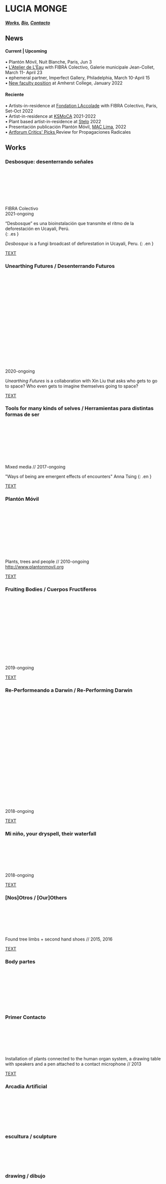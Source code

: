 # LUCIA MONGE <a name="top"></a>

##### [Works](#works), [Bio](#bio), [Contacto](#contacto)

## News

#### Current | Upcoming
• Plantón Móvil, Nuit Blanche, Paris, Jun 3  
• <a href="https://tram-idf.fr/la-construction-du-champ-5-galerie-jean-collet/" target="_blank">L'Atelier de L'Eau</a> with FIBRA Colectivo, Galerie municipale Jean-Collet, March 11- April 23  
• ephemeral partner, Imperfect Gallery, Philadelphia, March 10-April 15  
• <a href="https://www.amherst.edu/academiclife/provost_dean_faculty/faculty_hiring/knowfaculty" target="blank">New faculty position</a> at Amherst College, January 2022  


#### Reciente
• Artists-in-residence at <a href="https://www.fondationlaccolade.com/residences" target="_blank">Fondation LAccolade</a> with FIBRA Colectivo, Paris, Set-Oct 2022      
• Artist-in-residence at <a href="http://www.ksmoca.com/lucia-monge" target="_blank">KSMoCA</a> 2021-2022    
• Plant based artist-in-residence at <a href="https://www.steloarts.org" target="_blank">Stelo</a> 2022  
• Presentación publicación Plantón Móvil, <a href="https://maclima.pe/event/ingresolibre-presentacion-de-publicacion-planton-movil-lucia-monge/" target="_blank">MAC Lima</a>, 2022  
• <a href="https://www.artforum.com/picks/radical-propagations-propagaciones-radicales-88564" target="_blank">Artforum Critics' Picks </a> Review for Propagaciones Radicales    



## Works <a name="works"></a>

### Desbosque: desenterrando señales

<div class="carousel">
    <div><img data-lazy="images/LuciaMonge_desbosque_3.jpg"></div>
    <div><img data-lazy="images/LuciaMonge_desbosque_4.jpg"></div>
    <div><img data-lazy="images/LuciaMonge_desbosque_5.png"></div>
    <div><img data-lazy="images/LuciaMonge_desbosque_6.jpg"></div>
    <div><img data-lazy="images/LuciaMonge_desbosque_7.jpg"></div>
    <div><img data-lazy="images/LuciaMonge_desbosque_2.jpg"></div>
</div>

FIBRA Colectivo  
2021-ongoing    

“Desbosque” es una bioinstalación que transmite el ritmo de la deforestación en Ucayali, Perú.  
{: .es }    

_Desbosque_ is a fungi broadcast of deforestation in Ucayali, Peru.
{: .en }  

<a id="tools_description_button" href="javascript:toggle('desbosque_description')">TEXT</a><br />

<span class="desbosque_description es" style="display:none;">
Ucayali es una de las cinco regiones con la mayor cantidad de bosques en el Perú y a su vez, es la región con más denuncias relacionadas a la tala de bosques. Solamente en el 2019, se estimó una pérdida forestal equivalente a 67,360 canchas de fútbol. En esta zona, las principales causas de pérdida de bosques o "desbosque", son el comercio ilegal de madera, el tráfico de tierras y el cultivo a gran escala de palma aceitera.
</span>

<span class="desbosque_description es" style="display:none;">
"Desbosque" toma como punto de partida a las redes de comunicación e intercambio que se forman entre las raíces de las plantas y las hifas de los hongos. Estas redes, llamadas micorrizas, permiten un flujo de información e intercambio en el bosque. De la misma manera, proponemos una bio-instalación compuesta de  esculturas co-creadas con hongos que transmiten una sonificación de data reciente sobre deforestación en la zona. Los hongos comunican la realidad de los árboles convirtiendo a la sala de exposición en un organismo que pulsa en la misma frecuencia del desbosque.
</span>  

<span class="desbosque_description en" style="display:none;">
Ucayali is located in the Amazon rainforest and is one of the five regions with the largest amount of forests in Peru. At the same time it is the region with the most complaints related to logging. In 2019 alone, a forest loss equivalent to 67,360 soccer fields was estimated. The main causes of forest loss in this region are illegal logging, land trafficking, and palm oil plantations.
</span>

<span class="desbosque_description en" style="display:none;">
Under the forest ground, plants, trees, and fungi join their roots and hyphae to form vast communication and exchange networks. Mycorrhizal networks inform and inspire this project. "Desbosque" is an installation of sculptures co-created with fungi that broadcast recent deforestation data and turn the urban exhibition space into an organism that pulses on the same frequency as tree loss.    
</span>  

<span class="desbosque_description en" style="display:none;">
Fotos: Juan Pablo Murrugarra / MAC Lima  
<a href="https://fibracolectivo.com" target="_blank">https://fibracolectivo.com</a>
</span>


### Unearthing Futures / Desenterrando Futuros

<div class="carousel">
    <div><img data-lazy="images/LuciaMonge_UnearthingFutures_dibujoLu.jpg"></div>
    <div><img data-lazy="images/LMonge_UnearthingFutures_potatoberry2.png"></div>
    <div><img data-lazy="images/LMonge_UnearthingFutures_tps.png"></div>
    <div><img data-lazy="images/LMonge_UnearthingFutures_germinacion.png"></div>
    <div><img data-lazy="images/LMonge_UnearthingFutures_payload2.png"></div>
    <div><img data-lazy="images/LMonge_UnearthingFutures_payload.png"></div>
    <div><img data-lazy="images/LuciaMonge_UnearthingFutures_launch.jpg"></div>
    <div><img data-lazy="images/LuciaMonge_UnearthingFutures_papas.jpg"></div>
    <div><img data-lazy="images/LuciaMonge_UnearthingFutures_Aranya2.jpg"></div>
    <div><img data-lazy="images/LuciaMonge_UnearthingFutures_Aranya.jpg"></div>
    <div><img data-lazy="images/LuciaMonge_UnearthingFutures_Aranya3.jpg"></div>
    <div><img data-lazy="images/LuciaMonge_UnearthingFutures_Aranya4.jpg"></div>
    <div><img data-lazy="images/LuciaMonge_UnearthingFutures_SpacePotatoAcademy.jpg"></div>
    <div><img data-lazy="images/LuciaMonge_UnearthingFutures_Serena1.png"></div>
    <div><img data-lazy="images/LuciaMonge_UnearthingFutures_Austin1.png"></div>
    <div><img data-lazy="images/LuciaMonge_UnearthingFutures_Anjelica.png"></div>
    <div><img data-lazy="images/LMonge_UnearthingFutures_concepto.png"></div>
</div>

2020-ongoing  

_Unearthing Futures_ is a collaboration with Xin Liu that asks who gets to go to space? Who even gets to imagine themselves going to space?

<a id="tools_description_button" href="javascript:toggle('unearthing_description')">TEXT</a><br />

<span class="unearthing_description en" style="display:none;">
The dominant narrative of the future and space exploration follows western aesthetics and politics that are really just a continuation of colonialism. The search for new territories and even the idea of “discovery” are really motivated by extraction and supported by exploitation.
</span>

<span class="unearthing_description en" style="display:none;">
As a response, we sent 150 Peruvian potatoes seeds to space.  Upon their return from a month-long stay at the International Space Station we planted them alongside their earthbound siblings in our backyards.
</span>

<span class="unearthing_description en" style="display:none;">
We chose potatoes because they are a symbol of diversity. In Peru, where they are indigenous, there are more than 4,500 varieties. Furthermore, we see them not only as food source or biological specimens but also as fellow travelers or even co-pilots.  Their journey to space is the beginning of a series of conversations and re-imaginations of future space travel.
</span>


### Tools for many kinds of selves / Herramientas para distintas formas de ser

<div class="carousel">
    <div><img data-lazy="images/LMonge_T4MKS_7.png"></div>
    <div><img data-lazy="images/LuciaMonge_myceliummegaphone.png"></div>
    <div><img data-lazy="images/LMonge_T4MKS_riverview_.jpg"></div>
    <div><img data-lazy="images/LMonge_T4MKS.png"></div>
    <div><img data-lazy="images/LMonge_T4MKS_3.png"></div>
    <div><img data-lazy="images/LMonge_T4MKS_1.png"></div>
    <div><img data-lazy="images/LMonge_T4MKS_2.png"></div>
</div>

Mixed media // 2017-ongoing

"Ways of being are emergent effects of encounters" Anna Tsing
{: .en }

<a id="tools_description_button" href="javascript:toggle('tools_description')">TEXT</a><br />

<span class="tools_description en" style="display:none;">
I believe sculpture can be a sort of walking cane; a tool that becomes a physical manifestation of the distance between ourselves and everything around us. It represents the space in-between and, at the same time, may transfer touch serving as a conductor for contact.
</span>

<span class="tools_description en" style="display:none;">
I have been making sculptures that take on the form of speculative/prosthetic/por qué no/what-if tools meant to be used by small groups of people. These tools and the accompanying scores are influenced by mycelial thinking and invite to observe and record the thinking and action that emerge from attention to other ways of being (to each other).
</span>


### Plantón Móvil

<div class="carousel">
    <div><img data-lazy="images/LuciaMonge_PlantonMovil_1.png"></div>
    <div><img data-lazy="images/LuciaMonge_PlantonMovil_9.png"></div>
    <div><img data-lazy="images/LuciaMonge_PlantonMovil_2.png"></div>
    <div><img data-lazy="images/LuciaMonge_PlantonMovil_5.png"></div>
    <div><img data-lazy="images/LuciaMonge_PlantonMovil_3.png"></div>
    <div><img data-lazy="images/LuciaMonge_PlantonMovil_6.png"></div>
    <div><img data-lazy="images/LuciaMonge_PlantonMovil_7.png"></div>
    <div><img data-lazy="images/LuciaMonge_PlantonMovil_8.png"></div>
    <div><img data-lazy="images/LuciaMonge_PlantonMovil_4.png"></div>
</div>

Plants, trees and people // 2010-ongoing  
<a href="http://www.plantonmovil.org" target="_blank">http://www.plantonmovil.org</a>  

<a id="planton_description_button" href="javascript:toggle('planton_description')">TEXT</a><br />

<span class="planton_description es" style="display:none;">
¿Cómo sería encontrarse un bosque móvil circulando entre el tráfico, los edificios y la gente apurada?
Todos los días crece el cemento y disminuye el verde. Los árboles, arbustos, flores y demás plantas de nuestra ciudad quedan irremediablemente en algún rincón de la ciudad: casi invisibles y totalmente inmóviles. Son arrimados, asfixiados y hasta convertidos en basurero. Es entonces como un pequeño grupo de plantas se junta y sale a circular entre los micros y combis de Lima. Un pequeño bosque que sale pacíficamente a marchar por su lugar en la ciudad.
</span>

<span class="planton_description es" style="display:none;">
Al final de cada recorrido un grupo de las plantas recorridas sirven para crear una área verde en el espacio público.
</span>

<span class="planton_description en" style="display:none;">
“Plantón” is the word in Spanish for a sapling. It is also the word for a sit-in. This project takes on both: the green to be planted and the peaceful protest. It is about giving plants and trees the opportunity to walk down the streets of their city. At the end of each walk, we co-create community public green areas.
</span>

<span class="planton_description en" style="display:none;">
I have organized “walking forest” performances annually since 2010. Plantón Móvil is about moving-with as a form of solidarity. I began thinking humans were lending their mobility to plants—now I understand that we gain much from borrowing their slowness as well. We learn in our attempt to find common speed.
</span>

<span class="planton_description en" style="display:none;">
More on _Plantón Móvil_ on the project’s website: [http://www.plantonmovil.org](http://www.plantonmovil.org)
</span>

<span class="planton_description es" style="display:none;">
Fotos: Rob Harris, Tatiana Guerrero, Brian House, Josip Curich, Eugenia Ivanissevich, Jorge Ochoa
</span>


### Fruiting Bodies / Cuerpos Fructíferos

<div class="carousel">
    <div><img data-lazy="images/LMonge_FruitingBodies_BurialInvite.png"></div>
    <div><img data-lazy="images/LMonge_FruitingBodies_cloning.png"></div>
    <div><img data-lazy="images/LMonge_FruitingBodies_process.png"></div>
    <div><img data-lazy="images/LMonge_FruitingBodies_cast2.png"></div>
    <div><img data-lazy="images/LMonge_FruitingBodies_cast.png"></div>
    <div><img data-lazy="images/LMonge_FruitingBodies_agarsculpture.png"></div>
    <div><img data-lazy="images/LMonge_FruitingBodies_intention.png"></div>
    <div><img data-lazy="images/LMonge_FruitingBodies_burialinvite2.png"></div>
    <div><img data-lazy="images/LMonge_FruitingBodies_digging.png"></div>
    <div><img data-lazy="images/LMonge_FruitingBodies_agarcasts.png"></div>
    <div><img data-lazy="images/LMonge_FruitingBodies_burial.png"></div>
    <div><img data-lazy="images/LMonge_FruitingBodies_1.png"></div>
</div>

2019-ongoing  

<a id="fruiting_description_button" href="javascript:toggle('fruiting_description')">TEXT</a><br />

<span class="fruiting_description en" style="display:none;">
_Fruiting Bodies: Creative Experiments in Fungal Inoculation & Mycoremediation_ is a collaborative and ongoing project with Chris Kennedy and Chloe Zimmerman. Fruiting Bodies is an ongoing experiment in fungal sociality, that explores the possibilities of mushroom cloning, mycoremediation, and social exchange through community science, sculpture, and collective ritual. The project launched in 2019 with a workshop at Genspace, inviting participants to create agar-based sculptures modeled from a chosen body part and inoculated with oyster mushrooms. After a week of incubation, the sculptures (fruiting bodies) were buried in a disturbed site in Sunset Park, Brooklyn exploring community-based approaches to bioremediation. Chris and Chloe held a second workshop at Governor's Island during the summer as part of the Jie Jin's Curiouseed program. Now we are planning our future plans.
</span>


### Re-Performeando a Darwin /  Re-Performing Darwin

<div class="carousel">
    <div><img data-lazy="images/LuciaMonge_ReperformingDarwin_sello.png"></div>
    <div><img data-lazy="images/LuciaMonge_ReperformingDarwin_stages.png"></div>
    <div><img data-lazy="images/LuciaMonge_ReperformingDarwin_etapas.png"></div>
    <div><img data-lazy="images/LuciaMonge_ReperfomingDarwin_3.png"></div>
    <div><img data-lazy="images/LuciaMonge_ReperformingDarwin_exp1.png"></div>
    <div><img data-lazy="images/LuciaMonge_ReperformingDarwin_microNYBG3.png"></div>
    <div><img data-lazy="images/LuciaMonge_ReperformingDarwin_2.png"></div>
    <div><img data-lazy="images/LuciaMonge_ReperformingDarwin_8.png"></div>
    <div><img data-lazy="images/LuciaMonge_ReperformingDarwin_7.png"></div>
    <div><img data-lazy="images/LuciaMonge_ReperformingDarwin_microNYBG1.png"></div>
    <div><img data-lazy="images/LuciaMonge_ReperformingDarwin_purplebean2.png"></div>
    <div><img data-lazy="images/LuciaMonge_ReperformingDarwin_exp2.png"></div>
    <div><img data-lazy="images/LuciaMonge_ReperformingDarwin_purplebean1.jpg"></div>
    <div><img data-lazy="images/LuciaMonge_ReperformingDarwin_microNYBG2.png"></div>
    <div><img data-lazy="images/LuciaMonge_ReperformingDarwin_9.png"></div>
    <div><img data-lazy="images/LuciaMonge_ReperformingDarwin_exp3.png"></div>
    <div><img data-lazy="images/LuciaMonge_ReperformingDarwin_4.jpg"></div>
    <div><img data-lazy="images/LuciaMonge_ReperformingDarwin_5.png"></div>
    <div><img data-lazy="images/LMonge_1nnmas.jpg"></div>
    <div><img data-lazy="images/LMonge_phantonmlimb2.jpg"></div>
</div>

2018-ongoing

<a id="darwin_description_button" href="javascript:toggle('darwin_description')">TEXT</a><br />

<span class="darwin_description es" style="display:none;">
Este proyecto comienza estudiando el libro de Charles Darwin "Movimientos y Hábitos de Plantas Trepadoras" y replicando algunos de sus experimentos para observar y registrar el movimiento de las plantas. Mis experimentos no son completamente idénticos a los suyos pero comparten a la observación como método y herramienta base. Este proyecto se enfoca en dos escalas y contextos distintos. Por un lado anota el crecimiento y revoluciones de tallos y zarcillos en plantas adentro de mi taller y por otro registra el movimiento de plantas enrrolladas con la infraestructura urbana. El primer escenario reduce variables ambientales y permite un enfoque en el movimiento espontáneo de distintas especies y de partes específicas de la planta. El segundo escenario se concentra justamente en la interacción entre el movimiento de la planta y su contexto y representa la negociación entre la planta, la ciudad y los otros seres vivos que por ahí se mueven.
Las rejas y paredes por las que estas plantas trepan son particularmente relevantes pues este movimiento de las plantas que las trepa, enrrolla y cruza en varias direcciones vuelve a estas supuestas fronteras permeables.
</span>

<span class="darwin_description en" style="display:none;">
This project starts with Charles Darwin's text The Movements and Habits of Climbing Plants and replicates some of his experiments for observing and notating plant movement. Although my experiments are translations of his methods, tools, and techniques they share a base in observation. My project notes two different scales and contexts. One of my experiments marks the growth of particular shoots and tendrils in plants inside my studio and the other records the movement of plants intertwined with the urban infrastructure. The first scenario allows for a focus on the movement of specific plant parts and of the individuals themselves by reducing the amount of environmental variables. The second scenario focuses on precisely the movement that results from the changing environment and represents the negotiation between the plants, the built environment, and the other many living beings bustling on the streets.
</span>

<span class="darwin_description en" style="display:none;">
The fences that these climbers creep on have a key role in this work as well. It is this specific type of movement that weaves permeability into the border.
</span>


### Mi niño, your dryspell, their waterfall

<div class="carousel">
    <div><img data-lazy="images/LuciaMonge_PlantasHuata_1.png"></div>
    <div><img data-lazy="images/LuciaMonge_PlantasHuata_6.png"></div>
    <div><img data-lazy="images/LuciaMonge_PlantasHuata_8.png"></div>
    <div><img data-lazy="images/LuciaMonge_PlantasHuata_5.png"></div>
    <div><img data-lazy="images/LuciaMonge_PlantasHuata_3.png"></div>
</div>

2018-ongoing

<a id="agua_description_button" href="javascript:toggle('agua_description')">TEXT</a><br />

<span class="agua_description es" style="display:none;">
Este es un proyecto de largo plazo que investiga las estrategias de plantas desérticas para recolectar y guardar agua. Las adaptaciones morfológicas de estas plantas informan exploraciones en escultura para re-imaginar herramientas humanas con funciones similares. Observar la manera en la que las plantas enfrentan la falta de agua es un filtro para repensar la manera en la que lidiamos con el recurso en nuestra vida cotidiana. El diseño de nuestras herramientas y sistemas habla de nuestra relación con el agua.
Mi investigación ha comenzado con especies endémicas de Sudáfrica y Perú. Con el tiempo incorporará a otras especies de plantas y regiones.
</span>

<span class="agua_description en" style="display:none;">
_Mi niño, your dry spell, their waterfall_ is a long-term project that looks into the ways in which desert plants collect and conserve water to re-think and re-shape human tools designed for similar tasks. It begins with plant species endemic to deserts in South Africa and Peru and will later expand to other parts of the world. These plant's morphological adaptations inform sculptural explorations that produce natural-cultural artifacts and speculative water systems. To observe how plants face the challenge of water scarcity serves as a lens to revisit the way humans handle water and organize its distribution on an everyday basis.
</span>



### [Nos]Otros / [Our]Others

<div class="carousel">
    <div><img data-lazy="images/LuciaMonge_nosotros_1.png"></div>
    <div><img data-lazy="images/LuciaMonge_nosotros_8.png"></div>
    <div><img data-lazy="images/LuciaMonge_nosotros_2.png"></div>
    <div><img data-lazy="images/LuciaMonge_nosotros_6.png"></div>
    <div><img data-lazy="images/LuciaMonge_nosotros_9.png"></div>
</div>

Found tree limbs + second hand shoes // 2015, 2016

<a id="nosotros_description_button" href="javascript:toggle('nosotros_description')">TEXT</a><br />

<span class="nosotros_description es" style="display:none;">
El título de esta pieza alude al reconocimiento de otros seres vivos como parte de nuestra comunidad. La palabra nosotros incluye a 'otros' en la unidad del 'yo'. Sugiere la presencia de lo 'otro' en los límites del 'uno' mismo y de esta manera la extensión de los bordes que comprenden lo que yo soy y de cuál es mi comunidad. Sin embargo la noción del 'nosotros' no es fija. Encontrar un balance en y con otros seres vivos y nuestro medio ambiente es una negociación constante, una práctica diaria. Buscar que este grupo de ramas recogidas por la ciudad alcancen el equilibrio suficiente para pararse alude a esa práctica.
</span>

<span class="nosotros_description en" style="display:none;">
Nosotros is the word in Spanish for us or we. If broken down into nos + otros, it reads something similar to our + others. [Nos]otros then stands for our others; as an extended community that recognizes other living forms as part of our own kin[d]. Finding balance in and with our environment is a continuous negotiation, an everyday practice. Helping this group of limbs stand alludes to that practice.
</span>

<span class="nosotros_description en" style="display:none;">
This project was exhibited in 2015 at RISD’s graduation thesis show in Providence, and at Flux Factory, NY. In 2016 it was recreated with participants at a workshop at Bosse & Baum Gallery for the exhibition Arcadia Artificial, London.
</span>

<span class="nosotros_description es" style="display:none;">
Fotos: Forrest Kelley, Damian Griffiths and Eugenia Ivanissevich
</span>


### Body partes

<div class="carousel">
    <div><img data-lazy="images/LuciaMonge_BodyParts_RSHA2.png"></div>
    <div><img data-lazy="images/LuciaMonge_BodyParts_2iz.png"></div>
    <div><img data-lazy="images/LuciaMonge_birchhand.png"></div>
    <div><img data-lazy="images/LuciaMonge_BodyParts_milkteeth.png"></div>
    <div><img data-lazy="images/LuciaMonge_BodyParts_crosssectionthumb.png"></div>
    <div><img data-lazy="images/LuciaMonge_LonelyNeuron2.png"></div>
    <div><img data-lazy="images/LMonge_T4MKS_4.png"></div>
</div>


### Primer Contacto

<div class="carousel">
    <div><img data-lazy="images/LuciaMonge_PrimerContacto_2.png"></div>
    <div><img data-lazy="images/LuciaMonge_PrimerContacto_1.png"></div>
    <div><img data-lazy="images/LuciaMonge_PrimerContacto_4.png"></div>
    <div><img data-lazy="images/LuciaMonge_PrimerContacto_5.png"></div>
    <div><img data-lazy="images/LuciaMonge_PrimerContacto_6.png"></div>
</div>

Installation of plants connected to the human organ system, a drawing table with speakers and a pen attached to a contact microphone // 2013

<a id="primer_description_button" href="javascript:toggle('primer_description')">TEXT</a><br />

<span class="primer_description en" style="display:none;">
 This installation invited participants to spend some time drawing a plant in detail. Drawing requires observation and close attention. In this way the experience aimed to function as an initial contact with the chosen plant. The pen with which the drawings were made had a piezo-electric connected to it so each trace created a specific sound. The contact sounds between the pen, the paper, the observer's eye, and the plant were reproduced through speakers, recorded and later displayed next to the participants' drawings.
</span>


### Arcadia Artificial

<div class="carousel">
    <div><img data-lazy="images/LuciaMonge_ArcadiaArtificial_M.png"></div>
    <div><img data-lazy="images/LuciaMonge_ArcadiaArtificial_1.png"></div>
    <div><img data-lazy="images/LuciaMonge_ArcadiaArtificial_X.png"></div>
    <div><img data-lazy="images/LuciaMonge_ArcadiaArtificial_Eya.png"></div>
    <div><img data-lazy="images/LuciaMonge_ArcadiaArtificial_K.png"></div>
    <div><img data-lazy="images/LuciaMonge_ArcadiaArtificial_Fondo1.png"></div>
</div>


### escultura / sculpture

<div class="carousel">
    <div><img data-lazy="images/LuciaMonge_finalweb3.png"></div>
    <div><img data-lazy="images/LMonge_T4MKS_5.png"></div>
    <div><img data-lazy="images/LuciaMonge_escultura_.png"></div>
    <div><img data-lazy="images/LuciaMonge_escultura_Mudanza.png"></div>
</div>


### drawing / dibujo

<div class="carousel">
    <div><img data-lazy="images/LMonge_Shrooms.png"></div>
    <div><img data-lazy="images/LuciaMonge_dibujo_45.png"></div>
    <div><img data-lazy="images/LMonge_NosotrosDibujo.png"></div>
    <div><img data-lazy="images/LMonge_MuyBien.png"></div>    
    <div><img data-lazy="images/LMonge_densopresente.png"></div>
    <div><img data-lazy="images/LMonge_circulacion.jpg"></div>
    <div><img data-lazy="images/LMonge_curbyourself.jpg"></div>
</div>


### Pañuelos de Despedida / Farewell Handkerchiefs

<div class="carousel">
    <div><img data-lazy="images/LuciaMonge_PañuelosdeDespedida_choclo.png"></div>
    <div><img data-lazy="images/LuciaMonge_PañuelosdeDespedida_rosa.png"></div>
    <div><img data-lazy="images/LuciaMonge_PañuelosdeDespedida_cajas.png"></div>
    <div><img data-lazy="images/LuciaMonge_PañuelosdeDespedida_.png"></div>
    <div><img data-lazy="images/LuciaMonge_PañuelosdeDespedida_Rosalba.png"></div>
    <div><img data-lazy="images/LuciaMonge_PañuelosdeDespedida_MariaTeresa.png"></div>
    <div><img data-lazy="images/LuciaMonge_PañuelosdeDespedida_Laura.png"></div>
    <div><img data-lazy="images/LuciaMonge_PañuelosdeDespedida_Lulu.png"></div>
    <div><img data-lazy="images/LuciaMonge_PañuelosdeDespedida_Isa.png"></div>
    <div><img data-lazy="images/LuciaMonge_PañuelosdeDespedida_Cristina.png"></div>
    <div><img data-lazy="images/LuciaMonge_PañuelosdeDespedida_participantes.png"></div>
    <div><img data-lazy="images/LuciaMonge_PañuelosdeDespedida_Casa.png"></div>
</div>
Fabric, water-soluble and permanent markers, thread, appliqués, ribbons // 2008-2009

<a id="panuelos_description_button" href="javascript:toggle('panuelos_description')">TEXT</a><br />

<span class="panuelos_description en" style="display:none;">
A goodbye necessarily establishes an ending and therefore usually implies a “letting go” that is not always easy. The same way handkerchiefs were carried in-hand during goodbyes at ports, I propose this ritualization of a farewell on a personalized handkerchief. Using water as a means of transport participants disssolve images of the past they have inscribed on their piece of cloth. Color stains and patterns emerge as a vestige of what was lived, a sort of shroud marked with the presence it held. Whether this is a happy, sad, calm or furious goodbye, we also celebrated what is carried for the future with indeleble markers and embroidery.
</span>

<span class="panuelos_description en" style="display:none;">
This project was carried out as a workshop/shared ritual in Mexico and Peru. These were held at different locations such as a museum, plazas, a home, a cultural centre and a women’s penitentiary.
</span>

### Mitin Gap

<div class="carousel">
    <div><img data-lazy="images/LuciaMonge_MitinGap_t1.png"></div>
    <div><img data-lazy="images/LuciaMonge_MitinGap_i1.png"></div>
    <div><img data-lazy="images/LuciaMonge_MitinGap_t2.png"></div>
    <div><img data-lazy="images/LuciaMonge_MitinGap_t3.png"></div>
</div>
[experimental] Conversations between people speaking in foreign languages // 2013-2015

<a id="mitin_description_button" href="javascript:toggle('mitin_description')">TEXT</a><br />

<span class="mitin_description en" style="display:none;">
Participants were invited to engage in conversation with another person while each speaking in their mother tongue. They had to practice/attempt communication even thought they did not speak each other's language. Conversations were carried out in Mandarin, Spanish, French, Corean, Tibetan, and Arabic in different combinations. The dialog was revealed afterwards when the content was transcribed from the sound recordings into what was then the common ground; English. Video and sound recordings document these encounters. The frame however reveals very little of the speakers and rather centers in the space in between them.
</span>

## <a name="bio"></a>Bio

Lucia Monge is a Peruvian artist with a background in education and art + science collaboration. Her work explores the way humans position ourselves within the natural world and relate to other living beings, especially plants. For the past nine years she has organized Plantón Móvil, a yearly “walking forest” performance that leads to the creation of public green areas. This year it was organized in collaboration with the Queens Museum, NYC Parks, John Bowne Highschool and local community groups and supported by Citywide Nursery and the Queens Botanical Garden.  

Monge has exhibited in South America, Europe, and the United States as well as at the United Nations Climate Change Conference (COP20). She has presented her work in conferences including Performance Climates at Melbourne University and Open Engagement at the Queens Museum and has been included in publications such as Global Performance Issues and MoMA’s Uneven Growth as well as in the popular press.  

Lucia holds a BFA from Universidad Católica del Peru and a MFA from Rhode Island School of Design. She taught Design in Experimental + Foundation Studies at RISD and Studio Foundation and 3D Foundations in the Visual Arts Department at Brown University. She has recently relocated to Portland, Oregon.

<a href="LuciaMonge_ResumeWeb_2022.pdf" target="_blank">Curriculum Vitae</a>


## <a name="contacto"></a>Contacto


lucia@plantonmovil.org    
<a href="https://www.instagram.com/plantonmovil/" target="_blank">Instagram</a>

<img src="images/Monge_Tito2.png" style="margin-bottom: 0px" />

## [^ ^ ^ ^](#top)
